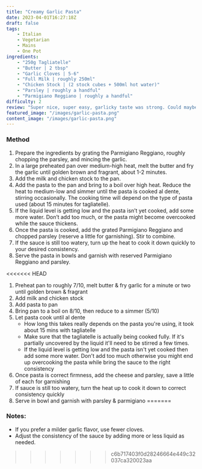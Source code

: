 ```yaml
---
title: "Creamy Garlic Pasta"
date: 2023-04-01T16:27:18Z
draft: false
tags:
    - Italian
    - Vegetarian
    - Mains
    - One Pot
ingredients:
    - "250g Tagliatelle"
    - "Butter | 2 tbsp"
    - "Garlic Cloves | 5-6"
    - "Full Milk | roughly 250ml"
    - "Chicken Stock | (2 stock cubes + 500ml hot water)"
    - "Parsley | roughly a handful"
    - "Parmigiano Reggiano | roughly a handful"
difficulty: 2
review: "Super nice, super easy, garlicky taste was strong. Could maybe do with more pasta next time since it was quite saucy. Maybe 1.5x sauce ingredients 2x pasta. Also, fettuccine maybe better?"
featured_image: "/images/garlic-pasta.png"
content_image: "/images/garlic-pasta.png"
---
```


### Method

1. Prepare the ingredients by grating the Parmigiano Reggiano, roughly chopping the parsley, and mincing the garlic.
1. In a large preheated pan over medium-high heat, melt the butter and fry the garlic until golden brown and fragrant, about 1-2 minutes.
1. Add the milk and chicken stock to the pan.
1. Add the pasta to the pan and bring to a boil over high heat. Reduce the heat to medium-low and simmer until the pasta is cooked al dente, stirring occasionally. The cooking time will depend on the type of pasta used (about 15 minutes for tagliatelle).
1. If the liquid level is getting low and the pasta isn’t yet cooked, add some more water. Don’t add too much, or the pasta might become overcooked while the sauce thickens.
1. Once the pasta is cooked, add the grated Parmigiano Reggiano and chopped parsley (reserve a little for garnishing). Stir to combine.
1. If the sauce is still too watery, turn up the heat to cook it down quickly to your desired consistency.
1. Serve the pasta in bowls and garnish with reserved Parmigiano Reggiano and parsley.


<<<<<<< HEAD
1. Preheat pan to roughly 7/10, melt butter & fry garlic for a minute or two until golden brown & fragrant
1. Add milk and chicken stock
1. Add pasta to pan
1. Bring pan to a boil on 8/10, then reduce to a simmer (5/10)
1. Let pasta cook until al dente
     - How long this takes really depends on the pasta you're using, it took about 15 mins with tagliatelle
     - Make sure that the tagliatelle is actually being cooked fully. If it's partially uncovered by the liquid it'll need to be stirred a few times.
     - If the liquid level is getting low and the pasta isn't yet cooked then add some more water. Don't add too much otherwise you might end up overcooking the pasta while bring the sauce to the right consistency
1. Once pasta is correct firmness, add the cheese and parsley, save a little of each for garnishing
1. If sauce is still too watery, turn the heat up to cook it down to correct consistency quickly
1. Serve in bowl and garnish with parsley & parmigiano
=======
### Notes:

- If you prefer a milder garlic flavor, use fewer cloves.
- Adjust the consistency of the sauce by adding more or less liquid as needed.
>>>>>>> c6b717403f0d28246664e449c32037ca320023aa
